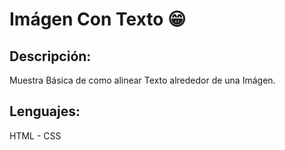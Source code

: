 # Imágen Con Texto 😁

Descripción:
---
  Muestra Básica de como alinear Texto alrededor de una Imágen.

Lenguajes: 
---
  HTML - CSS
